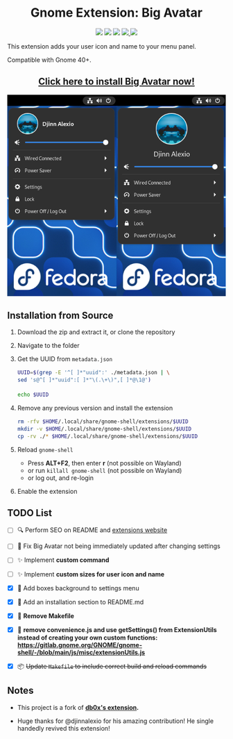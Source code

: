 <h1 align = "center">
    Gnome Extension: Big Avatar
</h1>

<p align="center">
    <img src="https://img.shields.io/github/languages/top/GustavoPeredo/Big-Avatar-Gnome-Shell-Extension.svg?style=for-the-badge">
    <img src="https://img.shields.io/github/languages/code-size/GustavoPeredo/Big-Avatar-Gnome-Shell-Extension.svg?style=for-the-badge">
    <img src="https://img.shields.io/github/repo-size/GustavoPeredo/Big-Avatar-Gnome-Shell-Extension.svg?style=for-the-badge">
    <a href="LICENSE">
        <img src="https://img.shields.io/github/license/GustavoPeredo/Big-Avatar-Gnome-Shell-Extension.svg?style=for-the-badge&color=blue">
    </a>
    <a href="https://extensions.gnome.org/extension/3488/big-avatar/">
        <img src="https://img.shields.io/website/https/extensions.gnome.org/extension/3488/big-avatar.svg?down_message=offline&label=extensions.gnome.org&style=for-the-badge&up_color=blue&up_message=online">
    </a>
</p>

This extension adds your user icon and name to your menu panel.

Compatible with Gnome 40+.

<h2 align="center">
    <a href="https://extensions.gnome.org/extension/3488/big-avatar/">
    Click here to install Big Avatar now!
    </a>
</h2>

![screenshot](screenshot.png)

## Installation from Source

1. Download the zip and extract it, or clone the repository

2. Navigate to the folder

3. Get the UUID from `metadata.json`

    ```bash
    UUID=$(grep -E '^[ ]*"uuid":' ./metadata.json | \
    sed 's@^[ ]*"uuid":[ ]*"\(.\+\)",[ ]*@\1@')

    echo $UUID
    ```

4. Remove any previous version and install the extension

    ```bash
    rm -rfv $HOME/.local/share/gnome-shell/extensions/$UUID
    mkdir -v $HOME/.local/share/gnome-shell/extensions/$UUID
    cp -rv ./* $HOME/.local/share/gnome-shell/extensions/$UUID
    ```

5. Reload `gnome-shell`
   - Press **ALT+F2**, then enter **r** (not possible on Wayland)
   - or run `killall gnome-shell` (not possible on Wayland)
   - or log out, and re-login

6. Enable the extension

## TODO List

- [ ] :mag: Perform SEO on README and [extensions website](https://extensions.gnome.org/extension/3488/big-avatar/)

- [ ] :bug: Fix Big Avatar not being immediately updated after changing settings

- [ ] :sparkles: Implement **custom command**

- [ ] :sparkles: Implement **custom sizes for user icon and name**

- [x] :lipstick: Add boxes background to settings menu

- [x] :memo: Add an installation section to README.md

- [x] :rocket: **Remove Makefile**

- [x] :rocket: **remove convenience.js and use getSettings() from ExtensionUtils
instead of creating your own custom functions:
<https://gitlab.gnome.org/GNOME/gnome-shell/-/blob/main/js/misc/extensionUtils.js>**

- [x] :package: ~~Update `Makefile` to include correct build and reload commands~~

## Notes

- This project is a fork of **[db0x's extension](https://github.com/db0x/bigavatar-db0x.de).**

- Huge thanks for @djinnalexio for his amazing contribution! He single handedly revived this extension!
